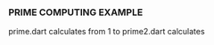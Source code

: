### PRIME COMPUTING EXAMPLE
prime.dart calculates from 1 to <count>
prime2.dart calculates <from> <to>
